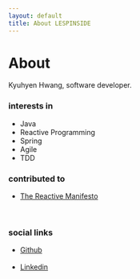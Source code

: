 ```yaml
---
layout: default
title: About LESPINSIDE
---
```


<div class="post">
	<h1 class="pageTitle">About</h1>
	<p class="intro">Kyuhyen Hwang, software developer.</p>
	<h3>interests in</h3>
	<ul>
		<li>Java</li>
  		<li>Reactive Programming</li>
  		<li>Spring</li>
  		<li>Agile</li>
  		<li>TDD</li>
  	</ul>
	<h3>contributed to</h3>
	<ul>
		<li><a href="https://github.com/reactivemanifesto">The Reactive Manifesto</a></li>
  	</ul>
    <h3>social links</h3>
	<ul>
		<li><a href="http://github.com/lespinsideg">Github</a></li>
        <li><a href="http://www.linkedin.com/in/lespinside">Linkedin</a></li>
    </ul>
</div>
